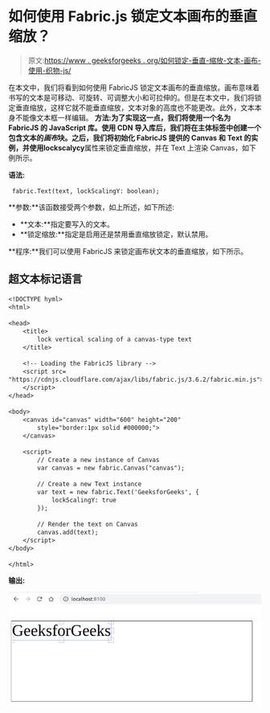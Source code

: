 # 如何使用 Fabric.js 锁定文本画布的垂直缩放？

> 原文:[https://www . geeksforgeeks . org/如何锁定-垂直-缩放-文本-画布-使用-织物-js/](https://www.geeksforgeeks.org/how-to-lock-vertical-scaling-of-a-text-canvas-using-fabric-js/)

在本文中，我们将看到如何使用 FabricJS 锁定文本画布的垂直缩放。画布意味着书写的文本是可移动、可旋转、可调整大小和可拉伸的。但是在本文中，我们将锁定垂直缩放，这样它就不能垂直缩放，文本对象的高度也不能更改。此外，文本本身不能像文本框一样编辑。
**方法:**为了实现这一点，我们将使用一个名为 FabricJS 的 JavaScript 库。使用 CDN 导入库后，我们将在主体标签中创建一个包含文本的*画布*块。之后，我们将初始化 FabricJS 提供的 Canvas 和 Text 的实例，并使用**lockscalycy**属性来锁定垂直缩放，并在 Text 上渲染 Canvas，如下例所示。

**语法:**

```
 fabric.Text(text, lockScalingY: boolean); 
```

**参数:**该函数接受两个参数，如上所述，如下所述:

*   **文本:**指定要写入的文本。
*   **锁定缩放:**指定是启用还是禁用垂直缩放锁定，默认禁用。

**程序:**我们可以使用 FabricJS 来锁定画布状文本的垂直缩放，如下所示。

## 超文本标记语言

```
<!DOCTYPE hyml>
<html>

<head>
    <title>
        lock vertical scaling of a canvas-type text
    </title>

    <!-- Loading the FabricJS library -->
    <script src=
"https://cdnjs.cloudflare.com/ajax/libs/fabric.js/3.6.2/fabric.min.js">
    </script>
</head>

<body>
    <canvas id="canvas" width="600" height="200"
        style="border:1px solid #000000;">
    </canvas>

    <script>
        // Create a new instance of Canvas
        var canvas = new fabric.Canvas("canvas");

        // Create a new Text instance
        var text = new fabric.Text('GeeksforGeeks', {
            lockScalingY: true
        });

        // Render the text on Canvas
        canvas.add(text);
    </script>
</body>

</html>
```

**输出:**

![](img/9eaeec65a9960cba076bd0c0ed852736.png)